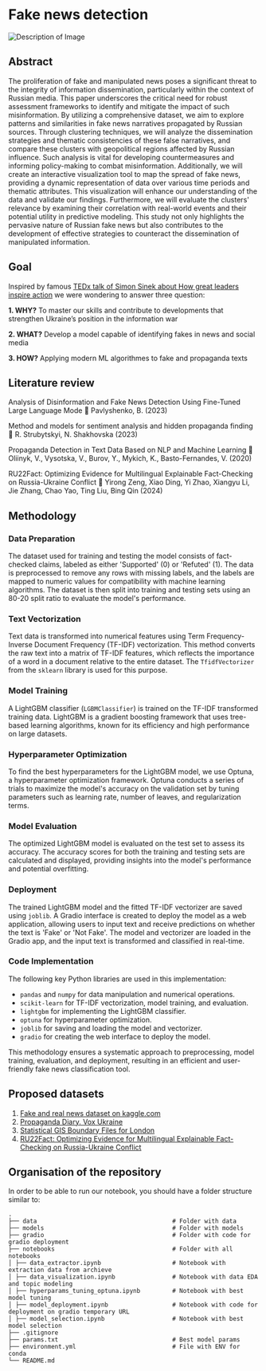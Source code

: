 Fake news detection 
======
![Description of Image](https://github.com/strateg17/fake-news/blob/main/images/img1.png)

## Abstract
The proliferation of fake and manipulated news poses a significant threat to the integrity of information dissemination, particularly within the context of Russian media. This paper underscores the critical need for robust assessment frameworks to identify and mitigate the impact of such misinformation. By utilizing a comprehensive dataset, we aim to explore patterns and similarities in fake news narratives propagated by Russian sources. Through clustering techniques, we will analyze the dissemination strategies and thematic consistencies of these false narratives, and compare these clusters with geopolitical regions affected by Russian influence. Such analysis is vital for developing countermeasures and informing policy-making to combat misinformation. Additionally, we will create an interactive visualization tool to map the spread of fake news, providing a dynamic representation of data over various time periods and thematic attributes. This visualization will enhance our understanding of the data and validate our findings. Furthermore, we will evaluate the clusters' relevance by examining their correlation with real-world events and their potential utility in predictive modeling. This study not only highlights the pervasive nature of Russian fake news but also contributes to the development of effective strategies to counteract the dissemination of manipulated information.


## Goal
Inspired by famous [TEDx talk of Simon Sinek about How great leaders inspire action](https://www.ted.com/talks/simon_sinek_how_great_leaders_inspire_action?language=en) we were wondering to answer three question: 

**1. WHY?** 
To master our skills and contribute to developments that strengthen Ukraine’s position in the information war

**2. WHAT?** 
Develop a model capable of identifying fakes in news and social media


**3. HOW?**
Applying modern ML algorithmes to fake and propaganda texts


## Literature review
Analysis of Disinformation and Fake News Detection Using Fine-Tuned Large Language Mode 🔗
Pavlyshenko, B. (2023)

Method and models for sentiment analysis and hidden propaganda finding 🔗
R. Strubytskyi, N. Shakhovska (2023)


Propaganda Detection in Text Data Based on NLP and Machine Learning 🔗
Oliinyk, V., Vysotska, V., Burov, Y., Mykich, K., Basto-Fernandes, V. (2020)

RU22Fact: Optimizing Evidence for Multilingual Explainable Fact-Checking on Russia-Ukraine Conflict 🔗
Yirong Zeng, Xiao Ding, Yi Zhao, Xiangyu Li, Jie Zhang, Chao Yao, Ting Liu, Bing Qin (2024)

## Methodology

### Data Preparation
The dataset used for training and testing the model consists of fact-checked claims, labeled as either 'Supported' (0) or 'Refuted' (1). The data is preprocessed to remove any rows with missing labels, and the labels are mapped to numeric values for compatibility with machine learning algorithms. The dataset is then split into training and testing sets using an 80-20 split ratio to evaluate the model's performance.

### Text Vectorization
Text data is transformed into numerical features using Term Frequency-Inverse Document Frequency (TF-IDF) vectorization. This method converts the raw text into a matrix of TF-IDF features, which reflects the importance of a word in a document relative to the entire dataset. The `TfidfVectorizer` from the `sklearn` library is used for this purpose.

### Model Training
A LightGBM classifier (`LGBMClassifier`) is trained on the TF-IDF transformed training data. LightGBM is a gradient boosting framework that uses tree-based learning algorithms, known for its efficiency and high performance on large datasets.

### Hyperparameter Optimization
To find the best hyperparameters for the LightGBM model, we use Optuna, a hyperparameter optimization framework. Optuna conducts a series of trials to maximize the model's accuracy on the validation set by tuning parameters such as learning rate, number of leaves, and regularization terms.

### Model Evaluation
The optimized LightGBM model is evaluated on the test set to assess its accuracy. The accuracy scores for both the training and testing sets are calculated and displayed, providing insights into the model's performance and potential overfitting.

### Deployment
The trained LightGBM model and the fitted TF-IDF vectorizer are saved using `joblib`. A Gradio interface is created to deploy the model as a web application, allowing users to input text and receive predictions on whether the text is 'Fake' or 'Not Fake'. The model and vectorizer are loaded in the Gradio app, and the input text is transformed and classified in real-time.

### Code Implementation
The following key Python libraries are used in this implementation:
- `pandas` and `numpy` for data manipulation and numerical operations.
- `scikit-learn` for TF-IDF vectorization, model training, and evaluation.
- `lightgbm` for implementing the LightGBM classifier.
- `optuna` for hyperparameter optimization.
- `joblib` for saving and loading the model and vectorizer.
- `gradio` for creating the web interface to deploy the model.

This methodology ensures a systematic approach to preprocessing, model training, evaluation, and deployment, resulting in an efficient and user-friendly fake news classification tool.


## Proposed datasets
1. [Fake and real news dataset on kaggle.com](https://www.kaggle.com/datasets/clmentbisaillon/fake-and-real-news-dataset.)
2. [ Propaganda Diary. Vox Ukraine](https://russiandisinfo.voxukraine.org/en/narratives)
3. [Statistical GIS Boundary Files for London](https://data.london.gov.uk/dataset/statistical-gis-boundary-files-london)
4. [RU22Fact: Optimizing Evidence for Multilingual Explainable Fact-Checking on Russia-Ukraine Conflict](https://github.com/zeng-yirong/ru22fact)



## Organisation of the repository
In order to be able to run our notebook, you should have a folder structure similar to:

    .
    ├── data                                      # Folder with data
    ├── models                                    # Folder with models
    ├── gradio                                    # Folder with code for gradio deployment
    ├── notebooks                                 # Folder with all notebooks
    │ ├── data_extractor.ipynb                    # Notebook with extraction data from archieve
    │ ├── data_visualization.ipynb                # Notebook with data EDA and topic modeling
    │ ├── hyperparams_tuning_optuna.ipynb         # Notebook with best model tuning
    │ ├── model_deployment.ipynb                  # Notebook with code for deployment on gradio temporary URL
    │ ├── model_selection.ipynb                   # Notebook with best model selection
    ├── .gitignore                                
    ├── params.txt                                # Best model params
    ├── environment.yml                           # File with ENV for conda
    └── README.md       
    
  
